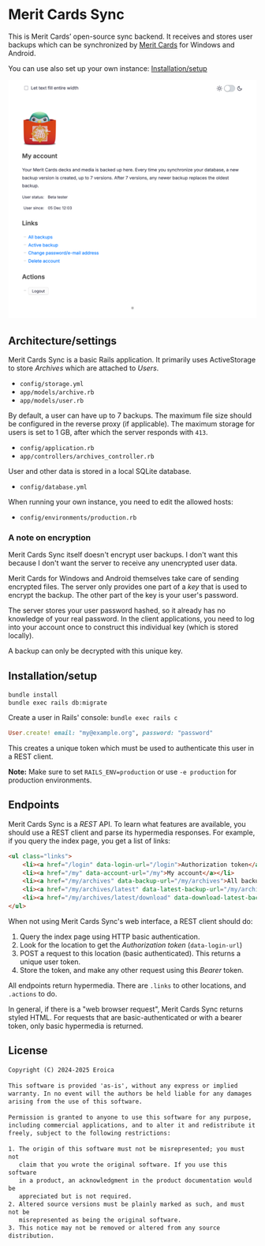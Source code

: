 # Merit Cards Sync

This is Merit Cards’ open-source sync backend. It receives and stores user backups which can be synchronized by [Merit Cards](https://meritcards.app) for Windows and Android.

You can use also set up your own instance: [Installation/setup](#installationsetup)

![Screenshot of web interface](Screenshot.png)

## Architecture/settings

Merit Cards Sync is a basic Rails application. It primarily uses ActiveStorage to store _Archives_ which are attached to _Users_.

* `config/storage.yml`
* `app/models/archive.rb`
* `app/models/user.rb`

By default, a user can have up to 7 backups. The maximum file size should be configured in the reverse proxy (if applicable). The maximum storage for users is set to 1 GB, after which the server responds with `413`.

* `config/application.rb`
* `app/controllers/archives_controller.rb`

User and other data is stored in a local SQLite database.

* `config/database.yml`

When running your own instance, you need to edit the allowed hosts:

* `config/environments/production.rb`

### A note on encryption

Merit Cards Sync itself doesn't encrypt user backups. I don't want this because I don't want the server to receive any unencrypted user data.

Merit Cards for Windows and Android themselves take care of sending encrypted files. The server only provides one part of a _key_ that is used to encrypt the backup. The other part of the key is your user's password.

The server stores your user password hashed, so it already has no knowledge of your real password. In the client applications, you need to log into your account once to construct this individual key (which is stored locally).

A backup can only be decrypted with this unique key.

## Installation/setup

```shell
bundle install
bundle exec rails db:migrate
```

Create a user in Rails' console: `bundle exec rails c`

```ruby
User.create! email: "my@example.org", password: "password"
```

This creates a unique token which must be used to authenticate this user in a REST client.

**Note:** Make sure to set `RAILS_ENV=production` or use `-e production` for production environments.

## Endpoints

Merit Cards Sync is a _REST_ API. To learn what features are available, you should use a REST client and parse its hypermedia responses. For example, if you query the index page, you get a list of links:

```html
<ul class="links">
	<li><a href="/login" data-login-url="/login">Authorization token</a></li>
	<li><a href="/my" data-account-url="/my">My account</a></li>
	<li><a href="/my/archives" data-backup-url="/my/archives">All backups</a></li>
	<li><a href="/my/archives/latest" data-latest-backup-url="/my/archives/latest">Active backup</a></li>
	<li><a href="/my/archives/latest/download" data-download-latest-backup-url="/my/archives/latest/download">Download active backup</a></li>
</ul>
```

When not using Merit Cards Sync's web interface, a REST client should do:

1. Query the index page using HTTP basic authentication.
2. Look for the location to get the _Authorization token_ (`data-login-url`)
3. POST a request to this location (basic authenticated). This returns a unique user token.
4. Store the token, and make any other request using this _Bearer_ token.

All endpoints return hypermedia. There are `.links` to other locations, and `.actions` to do.

In general, if there is a "web browser request", Merit Cards Sync returns styled HTML. For requests that are basic-authenticated or with a bearer token, only basic hypermedia is returned.

## License

```
Copyright (C) 2024-2025 Eroica

This software is provided 'as-is', without any express or implied
warranty. In no event will the authors be held liable for any damages
arising from the use of this software.

Permission is granted to anyone to use this software for any purpose,
including commercial applications, and to alter it and redistribute it
freely, subject to the following restrictions:

1. The origin of this software must not be misrepresented; you must not
   claim that you wrote the original software. If you use this software
   in a product, an acknowledgment in the product documentation would be
   appreciated but is not required.
2. Altered source versions must be plainly marked as such, and must not be
   misrepresented as being the original software.
3. This notice may not be removed or altered from any source distribution.
```
